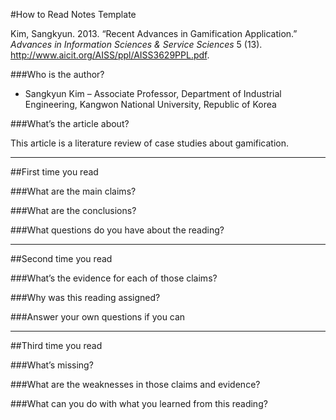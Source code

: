#How to Read Notes Template

Kim, Sangkyun. 2013. “Recent Advances in Gamification Application.” *Advances in Information Sciences & Service Sciences* 5 (13). http://www.aicit.org/AISS/ppl/AISS3629PPL.pdf.

###Who is the author?

* Sangkyun Kim &ndash; Associate Professor, Department of Industrial Engineering, Kangwon National University, Republic of Korea

###What’s the article about?

This article is a literature review of case studies about gamification.

----
##First time you read

###What are the main claims?

###What are the conclusions?

###What questions do you have about the reading?

----
##Second time you read

###What’s the evidence for each of those claims?

###Why was this reading assigned?

###Answer your own questions if you can

----
##Third time you read

###What’s missing?

###What are the weaknesses in those claims and evidence?

###What can you do with what you learned from this reading?
